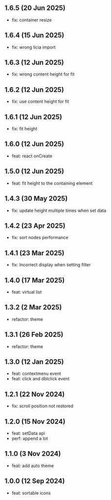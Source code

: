 ## 1.6.5 (20 Jun 2025)

* fix: container resize

## 1.6.4 (15 Jun 2025)

* fix: wrong licia import

## 1.6.3 (12 Jun 2025)

* fix: wrong content height for fit

## 1.6.2 (12 Jun 2025)

* fix: use content height for fit

## 1.6.1 (12 Jun 2025)

* fix: fit height

## 1.6.0 (12 Jun 2025)

* feat: react onCreate

## 1.5.0 (12 Jun 2025)

* feat: fit height to the containing element

## 1.4.3 (30 May 2025)

* fix: update height multiple times when set data

## 1.4.2 (23 Apr 2025)

* fix: sort nodes performance

## 1.4.1 (23 Mar 2025)

* fix: Incorrect display when setting filter

## 1.4.0 (17 Mar 2025)

* feat: virtual list

## 1.3.2 (2 Mar 2025)

* refactor: theme

## 1.3.1 (26 Feb 2025)

* refactor: theme

## 1.3.0 (12 Jan 2025)

* feat: contextmenu event
* feat: click and dblclick event

## 1.2.1 (22 Nov 2024)

* fix: scroll position not restored

## 1.2.0 (15 Nov 2024)

* feat: setData api
* perf: append a lot

## 1.1.0 (3 Nov 2024)

* feat: add auto theme

## 1.0.0 (12 Sep 2024)

* feat: sortable icons
